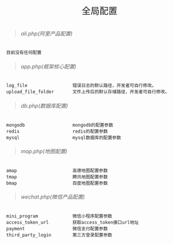 <div align="center" style="height:50px">
    <font face="Microsoft YaHei UI" size=5>全局配置</font>
</div>

>###### ali.php(阿里产品配置)
    目前没有任何配置
    
>###### app.php(框架核心配置)
    log_file                 错误日志的默认路径，开发者可自行修改。
    upload_file_folder       文件上传后的默认存储路径，开发者可自行修改。
 
>###### db.php(数据库配置)
    mongodb                  mongodb的配置参数
    redis                    redis的配置参数
    mysql                    mysql数据库的配置参数
    
>###### map.php(地图配置)
    amap                     高德地图配置参数
    tmap                     腾讯地图配置参数
    bmap                     百度地图配置参数
        
>###### wechat.php(微信产品配置)
    mini_program             微信小程序配置参数
    access_token_url         获取access_token接口url地址
    payment                  微信支付配置参数
    third_party_login        第三方登录配置参数